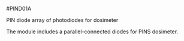 <!--- AUTOgen ---> <!--- Please remove this line after manually editing --->
<!--- Created:2017-01-02T14:38:45.873567: ---> 
<!--- Author:Mlab: ---> 
<!--- AuthorEmail:email@mlab.cz: ---> 
<!--- Tags:None: ---> 
<!--- Ust:None: ---> 
<!--- Name:PIND01A: --->
#PIND01A 
<!--- LongName --->
PIN diode array of photodiodes for dosimeter
<!--- ELongName ---> 

<!--- Lead --->
The module includes a parallel-connected diodes for PINS dosimeter.
<!--- ELead ---> 


​
​
<!--- Description --->
<!--- EDescription --->
<!--- Content --->
<!--- EContent --->
            